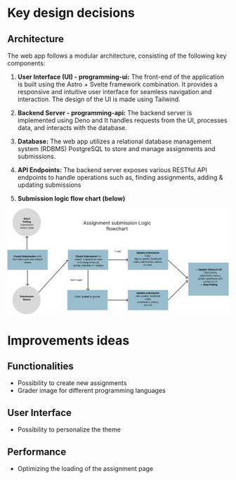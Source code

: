 # Key design decisions

## Architecture

The web app follows a modular architecture, consisting of the following key components:

1. **User Interface (UI) - programming-ui:** The front-end of the application is built using the Astro + Svelte framework combination. It provides a responsive and intuitive user interface for seamless navigation and interaction. The design of the UI is made using Tailwind.
    
2. **Backend Server - programming-api:** The backend server is implemented using Deno and It handles requests from the UI, processes data, and interacts with the database.
    
3. **Database:** The web app utilizes a relational database management system (RDBMS)  PostgreSQL to store and manage assignments and submissions.

4. **API Endpoints:** The backend server exposes various RESTful API endpoints to handle operations such as, finding assignments, adding & updating submissions 
    
6. **Submission logic flow chart (below)** 

<img src="img/submission-flowchart.jpg" alt="submission-flowchart" width="800"/>

# Improvements ideas

## Functionalities
* Possibility to create new assignments
* Grader image for different programming languages
## User Interface
* Possibility to personalize the theme
## Performance
* Optimizing the loading of the assignment page